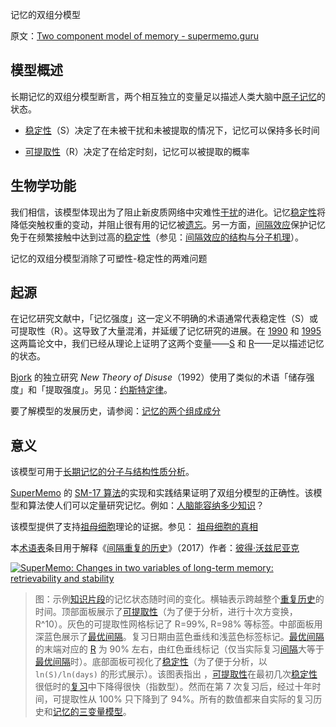 记忆的双组分模型

原文：[Two component model of memory - supermemo.guru](https://supermemo.guru/wiki/Two_component_model_of_memory)

## 模型概述

长期记忆的双组分模型断言，两个相互独立的变量足以描述人类大脑中[原子记忆](https://supermemo.guru/wiki/Atomic_memory)的状态。

- [稳定性](https://supermemo.guru/wiki/Stability)（S）决定了在未被干扰和未被提取的情况下，记忆可以保持多长时间

- [可提取性](https://supermemo.guru/wiki/Retrievability)（R）决定了在给定时刻，记忆可以被提取的概率

## 生物学功能

我们相信，该模型体现出为了阻止新皮质网络中灾难性[干扰](https://supermemo.guru/wiki/Interference)的进化。记忆[稳定性](https://supermemo.guru/wiki/Stability)将降低突触权重的变动，并阻止很有用的记忆被[遗忘](https://supermemo.guru/wiki/Forgetting)。另一方面，[间隔效应](https://supermemo.guru/wiki/Spacing_effect)保护记忆免于在频繁接触中达到过高的[稳定性](https://supermemo.guru/wiki/Stability)（参见：[间隔效应的结构与分子机理](https://supermemo.guru/wiki/Structural_and_molecular_mechanisms_of_the_spacing_effect)）。

记忆的双组分模型消除了可塑性-稳定性的两难问题

## 起源

在记忆研究文献中，「记忆强度」这一定义不明确的术语通常代表稳定性（S）或可提取性（R）。这导致了大量混淆，并延缓了记忆研究的进展。在 [1990](https://supermemo.guru/wiki/Optimization_of_learning) 和 [1995](https://supermemo.guru/wiki/ANE1995) 这两篇论文中，我们已经从理论上证明了这两个变量——[S](https://supermemo.guru/wiki/Stability) 和 [R](https://supermemo.guru/wiki/Retrievability)——足以描述记忆的状态。

[Bjork](https://supermemo.guru/wiki/Robert_Bjork) 的独立研究 *New Theory of Disuse*（1992）使用了类似的术语「储存强度」和「提取强度」。另见：[约斯特定律](https://supermemo.guru/wiki/Jost‘s_Law)。

要了解模型的发展历史，请参阅：[记忆的两个组成成分](https://supermemo.guru/wiki/Two_components_of_memory)

## 意义

该模型可用于[长期记忆的分子与结构性质分析](https://supermemo.guru/wiki/Modelling_molecular_and_structural_long-term_memory)。

[SuperMemo](https://supermemo.guru/wiki/SuperMemo) 的 [SM-17 算法](https://supermemo.guru/wiki/Algorithm_SM-17)的实现和实践结果证明了双组分模型的正确性。该模型和算法使人们可以定量研究记忆。例如：[人脑能容纳多少知识](https://supermemo.guru/wiki/How_much_knowledge_can_human_brain_hold)？

该模型提供了支持[祖母细胞](https://supermemo.guru/wiki/Grandmother_cell)理论的证据。参见： [祖母细胞的真相](https://supermemo.guru/wiki/The_truth_about_grandmother_cells)

本[术语表](https://supermemo.guru/wiki/Glossary)条目用于解释《[间隔重复的历史](https://supermemo.guru/wiki/Problem_of_Schooling)》（2017）作者：[彼得·沃兹尼亚克](https://supermemo.guru/wiki/Piotr_Wozniak)

[![SuperMemo: Changes in two variables of long-term memory: retrievability and stability](https://supermemo.guru/images/thumb/5/57/Memory_status.jpg/500px-Memory_status.jpg)](https://supermemo.guru/wiki/File:Memory_status.jpg)

> 图：示例[知识片段](https://supermemo.guru/wiki/Piece_of_knowledge)的记忆状态随时间的变化。横轴表示跨越整个[重复历史](https://supermemo.guru/wiki/Repetition_history)的时间。顶部面板展示了[可提取性](https://supermemo.guru/wiki/Retrievability)（为了便于分析，进行十次方变换，R^10）。灰色的可提取性网格标记了 R=99%, R=98% 等标签。中部面板用深蓝色展示了[最优间隔](https://supermemo.guru/wiki/Optimum_interval)。复习日期由蓝色垂线和浅蓝色标签标记。[最优间隔](https://supermemo.guru/wiki/Optimum_interval)的末端对应的 [R](https://supermemo.guru/wiki/Retrievability) 为 90% 左右，由红色垂线标记（仅当实际复习[间隔](https://supermemo.guru/wiki/Interval)大等于[最优间隔](https://supermemo.guru/wiki/Optimum_interval)时）。底部面板可视化了[稳定性](https://supermemo.guru/wiki/Stability)（为了便于分析，以 `ln(S)/ln(days)` 的形式展示）。该图表指出 ，[可提取性](https://supermemo.guru/wiki/Retrievability)在最初几次[稳定性](https://supermemo.guru/wiki/Stability)很低时的[复习](https://supermemo.guru/wiki/Repetition)中下降得很快（指数型）。然而在第 7 次复习后，经过十年时间，可提取性从 100% 只下降到了 94%。所有的数值都来自实际的复习历史和[记忆的三变量模型](https://supermemo.guru/wiki/Three_component_model_of_memory)。